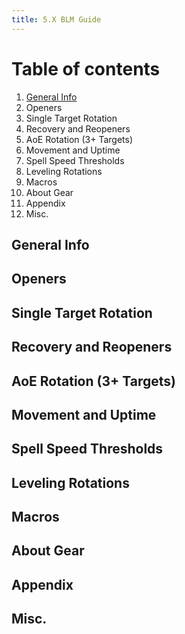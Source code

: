 ```yaml
---
title: 5.X BLM Guide
---
```

# Table of contents

1. [General Info](#generalinfo)
2. Openers
3. Single Target Rotation
4. Recovery and Reopeners
5. AoE Rotation (3+ Targets)
6. Movement and Uptime
7. Spell Speed Thresholds
8. Leveling Rotations
9. Macros
10. About Gear
11. Appendix
12. Misc.

## General Info
## Openers
## Single Target Rotation
## Recovery and Reopeners
## AoE Rotation (3+ Targets)
## Movement and Uptime
## Spell Speed Thresholds
## Leveling Rotations
## Macros
## About Gear
## Appendix
## Misc.
